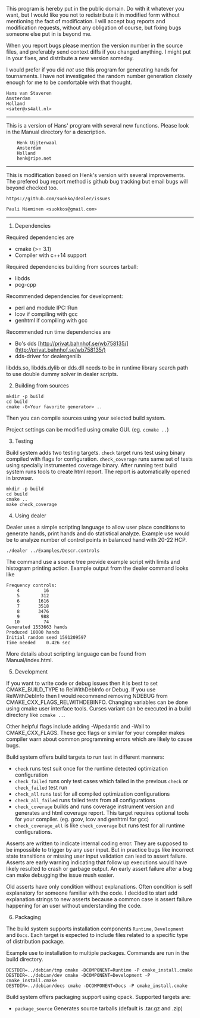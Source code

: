 This program is hereby put in the public domain. Do with it whatever
you want, but I would like you not to redistribute it in modified form
without mentioning the fact of modification. I will accept bug reports
and modification requests, without any obligation of course, but fixing
bugs someone else put in is beyond me.

When you report bugs please mention the version number in the source
files, and preferably send context diffs if you changed anything.
I might put in your fixes, and distribute a new version someday.

I would prefer if you did *not* use this program for generating hands
for tournaments. I have not investigated the random number generation
closely enough for me to be comfortable with that thought.

	Hans van Staveren
	Amsterdam
	Holland
	<sater@xs4all.nl>

------------------------------------------------------------------------------
This is a version of Hans' program with several new functions.   Please
look in the Manual directory for a description.

        Henk Uijterwaal
        Amsterdam
        Holland
        henk@ripe.net

------------------------------------------------------------------------------
This is modification based on Henk's version with several improvements. The
prefered bug report method is github bug tracking but email bugs will beyond
checked too.

	https://github.com/suokko/dealer/issues

	Pauli Nieminen <suokkos@gmail.com>
------------------------------------------------------------------------------

1. Dependencies

Required dependencies are
* cmake (>= 3.1)
* Compiler with c++14 support

Required dependencies building from sources tarball:
* libdds
* pcg-cpp

Recommended dependencies for development:
* perl and module IPC::Run
* lcov if compiling with gcc
* genhtml if compiling with gcc

Recommended run time dependencies are
* Bo's dds [http://privat.bahnhof.se/wb758135/](http://privat.bahnhof.se/wb758135/)
* dds-driver for dealergenlib

libdds.so, libdds.dylib or dds.dll needs to be in runtime library search path to
use double dummy solver in dealer scripts.

2.  Building from sources

```
mkdir -p build
cd build
cmake -G<Your favorite generator> ..
```

Then you can compile sources using your selected build system.

Project settings can be modified using cmake GUI. (eg. `ccmake ..`)

3. Testing

Build system adds two testing targets. `check` target runs test using binary
compiled with flags for configuration. `check_coverage` runs same set of tests
using specially instrumented coverage binary. After running test build system
runs tools to create html report. The report is automatically opened in browser.

```
mkdir -p build
cd build
cmake ..
make check_coverage
```

4. Using dealer

Dealer uses a simple scripting language to allow user place conditions to
generate hands, print hands and do statistical analyze. Example use would be to
analyze number of control points in balanced hand with 20-22 HCP.

```
./dealer ../Examples/Descr.controls
```

The command use a source tree provide example script with limits and histogram
printing action. Example output from the dealer command looks like

```
Frequency controls:
    4	      16
    5	     312
    6	    1616
    7	    3518
    8	    3476
    9	     988
   10	      74
Generated 1553663 hands
Produced 10000 hands
Initial random seed 1591209597
Time needed    0.426 sec
```

More details about scripting language can be found from
Manual/index.html.

5. Development

If you want to write code or debug issues then it is best to set
CMAKE_BUILD_TYPE to RelWithDebInfo or Debug. If you use RelWithDebInfo then I
would recommend removing NDEBUG from CMAKE_CXX_FLAGS_RELWITHDEBINFO. Changing
variables can be done using cmake user interface tools. Curses variant can be
executed in a build directory like `ccmake ..`.

Other helpful flags include adding -Wpedantic and -Wall to CMAKE_CXX_FLAGS.
These gcc flags or similar for your compiler makes compiler warn about common
programming errors which are likely to cause bugs.

Build system offers build targets to run test in different manners:
* `check` runs test suit once for the runtime detected optimization configuration
* `check_failed` runs only test cases which failed in the previous `check` or
  `check_failed` test run
* `check_all` runs test for all compiled optimization configurations
* `check_all_failed` runs failed tests from all configurations
* `check_coverage` builds and runs coverage instrument version and generates and
  html coverage report. This target requires optional tools for your compiler.
  (eg. gcov, lcov and genhtml for gcc)
* `check_coverage_all` is like `check_coverage` but runs test for all runtime
  configurations.

Asserts are written to indicate internal coding error. They are supposed to
be impossible to trigger by any user input. But in practice bugs like incorrect
state transitions or missing user input validation can lead to assert failure.
Asserts are early warning indicating that follow up executions would have likely
resulted to crash or garbage output. An early assert failure after a bug can
make debugging the issue mush easier.

Old asserts have only condition without explanations. Often condition is self
explanatory for someone familiar with the code. I decided to start add
explanation strings to new asserts because a common case is assert failure
happening for an user without understanding the code.

6. Packaging

The build system supports installation components `Runtime`, `Development` and
`Docs`. Each target is expected to include files related to a specific type of
distribution package.

Example use to installation to multiple packages. Commands are run in the build
directory.
```
DESTDIR=../debian/tmp cmake -DCOMPONENT=Runtime -P cmake_install.cmake
DESTDIR=../debian/dev cmake -DCOMPONENT=Development -P cmake_install.cmake
DESTDIR=../debian/docs cmake -DCOMPONENT=Docs -P cmake_install.cmake
````

Build system offers packaging support using cpack. Supported targets are:
* `package_source` Generates source tarballs (default is .tar.gz and .zip)
